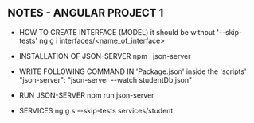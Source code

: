 ## NOTES - ANGULAR PROJECT 1

- HOW TO CREATE INTERFACE (MODEL) it should be without '--skip-tests'
  ng g i interfaces/<name_of_interface>
- INSTALLATION OF JSON-SERVER
  npm i json-server
- WRITE FOLLOWING COMMAND IN 'Package.json' inside the 'scripts'
  "json-server": "json-server --watch studentDb.json"
- RUN JSON-SERVER
  npm run json-server

- SERVICES
  ng g s --skip-tests services/student
